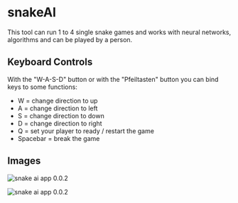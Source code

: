 # snakeAI
This tool can run 1 to 4 single snake games and works with neural networks, algorithms and can be played by a person.

## Keyboard Controls
With the "W-A-S-D" button or with the "Pfeiltasten" button you can bind keys to some functions:
- W = change direction to up
- A = change direction to left
- S = change direction to down
- D = change direction to right
- Q = set your player to ready / restart the game
- Spacebar = break the game

## Images

![snake ai app 0.0.2](http://logilutions.de/files/snakeai7.png)

![snake ai app 0.0.2](http://logilutions.de/files/snakeai8.png)
